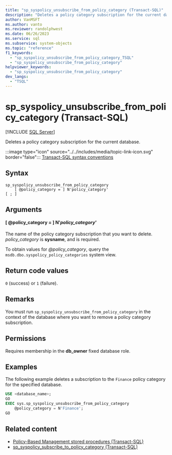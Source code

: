 ```yaml
---
title: "sp_syspolicy_unsubscribe_from_policy_category (Transact-SQL)"
description: "Deletes a policy category subscription for the current database."
author: VanMSFT
ms.author: vanto
ms.reviewer: randolphwest
ms.date: 06/26/2023
ms.service: sql
ms.subservice: system-objects
ms.topic: "reference"
f1_keywords:
  - "sp_syspolicy_unsubscribe_from_policy_category_TSQL"
  - "sp_syspolicy_unsubscribe_from_policy_category"
helpviewer_keywords:
  - "sp_syspolicy_unsubscribe_from_policy_category"
dev_langs:
  - "TSQL"
---
```

# sp_syspolicy_unsubscribe_from_policy_category (Transact-SQL)

[!INCLUDE [SQL Server](../../includes/applies-to-version/sqlserver.md)]

Deletes a policy category subscription for the current database.

:::image type="icon" source="../../includes/media/topic-link-icon.svg" border="false"::: [Transact-SQL syntax conventions](../../t-sql/language-elements/transact-sql-syntax-conventions-transact-sql.md)

## Syntax

```syntaxsql
sp_syspolicy_unsubscribe_from_policy_category
    [ @policy_category = ] N'policy_category'
[ ; ]
```

## Arguments

#### [ @policy_category = ] N'*policy_category*'

The name of the policy category subscription that you want to delete. *policy_category* is **sysname**, and is required.

To obtain values for *@policy_category*, query the `msdb.dbo.syspolicy_policy_categories` system view.

## Return code values

`0` (success) or `1` (failure).

## Remarks

You must run `sp_syspolicy_unsubscribe_from_policy_category` in the context of the database where you want to remove a policy category subscription.

## Permissions

Requires membership in the **db_owner** fixed database role.

## Examples

The following example deletes a subscription to the `Finance` policy category for the specified database.

```sql
USE <database_name>;
GO
EXEC sys.sp_syspolicy_unsubscribe_from_policy_category
    @policy_category = N'Finance';
GO
```

## Related content

- [Policy-Based Management stored procedures (Transact-SQL)](policy-based-management-stored-procedures-transact-sql.md)
- [sp_syspolicy_subscribe_to_policy_category (Transact-SQL)](sp-syspolicy-subscribe-to-policy-category-transact-sql.md)
